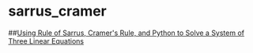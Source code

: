 sarrus_cramer
======
##[Using Rule of Sarrus, Cramer's Rule, and Python to Solve a System of Three Linear Equations](http://mikequentelsoftware.blogspot.ca/2012/06/using-rule-of-sarrus-cramers-rule-and.html)
